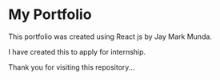 # My Portfolio

This portfolio was created using React js by Jay Mark Munda.

I have created this to apply for internship.

Thank you for visiting this repository...
